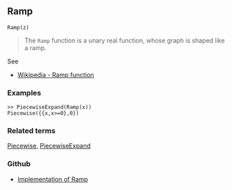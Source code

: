 ## Ramp

```
Ramp(z)
```

> The `Ramp` function is a unary real function, whose graph is shaped like a ramp.  
 
See
* [Wikipedia - Ramp function](https://en.wikipedia.org/wiki/Ramp_function)

### Examples

```
>> PiecewiseExpand(Ramp(x)) 
Piecewise({{x,x>=0},0})
```

### Related terms 
[Piecewise](Piecewise.md), [PiecewiseExpand](PiecewiseExpand.md) 

### Github

* [Implementation of Ramp](https://github.com/axkr/symja_android_library/blob/master/symja_android_library/matheclipse-core/src/main/java/org/matheclipse/core/reflection/system/Ramp.java#L11) 
